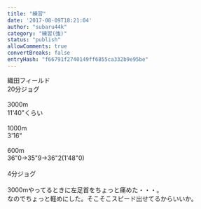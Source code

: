 ```yaml
---
title: "練習"
date: '2017-08-09T18:21:04'
author: "subaru44k"
category: "練習(強)"
status: "publish"
allowComments: true
convertBreaks: false
entryHash: "f66791f2740149ff6855ca332b9e95be"
---
```

織田フィールド<br>
20分ジョグ<br>
<br>
3000m<br>
11'40"くらい<br>
<br>
1000m<br>
3'16"<br>
<br>
600m<br>
36"0→35"9→36"2(1'48"0)<br>
<br>
4分ジョグ<br>
<br>
3000mやってるときに左足首をちょっと痛めた・・・。<br>
なのでちょっと軽めにした。そこそこスピード出せてるからいいか。
